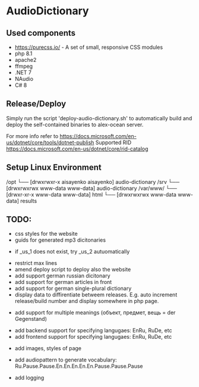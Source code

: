 ﻿# AudioDictionary

Used components
---------------
- https://purecss.io/ - A set of small, responsive CSS modules
- php 8.1
- apache2
- ffmpeg
- .NET 7
- NAudio
- C# 8


Release/Deploy
-------
Simply run the script 'deploy-audio-dictionary.sh' to automatically build and deploy the self-contained binaries to alex-ocean server.

For more info refer to https://docs.microsoft.com/en-us/dotnet/core/tools/dotnet-publish
Supported RID https://docs.microsoft.com/en-us/dotnet/core/rid-catalog

Setup Linux Environment
-----------------------
/opt
└── [drwxrwxr-x aisayenko aisayenko]  audio-dictionary
/srv
└── [drwxrwxrwx www-data www-data]  audio-dictionary
/var/www/
└── [drwxr-xr-x www-data www-data]  html
    └── [drwxrwxrwx www-data www-data]  results


TODO:
-----
+ css styles for the website
+ guids for generated mp3 dicitonaries
- if _us_1 does not exist, try _us_2 autuomatically
+ restrict max lines
+ amend deploy script to deploy also the website
+ add support german russian dicitonary
+ add support for german articles in front
+ add support for german single-plural dictionary
+ display data to diffirentiate betweem releases. E.g. auto increment release/build number and display somewhere in php page.
- add support for multiple meanings (объект, предмет, вещь = der Gegenstand)
+ add backend support for specifying langugaes: EnRu, RuDe, etc
+ add frontend support for specifying langugaes: EnRu, RuDe, etc
- add images, styles of page
+ add audiopattern to generate vocabulary: Ru.Pause.Pause.En.En.En.En.En.Pause.Pause.Pause
- add logging
